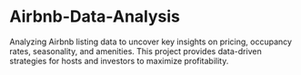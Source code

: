 # Airbnb-Data-Analysis
Analyzing Airbnb listing data to uncover key insights on pricing, occupancy rates, seasonality, and amenities. This project provides data-driven strategies for hosts and investors to maximize profitability.
